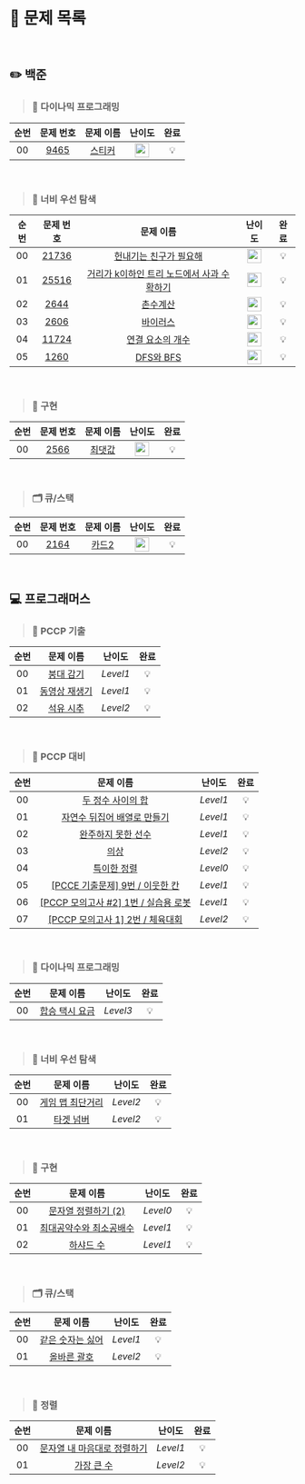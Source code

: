 <br>

# 📖 문제 목록

<br>

## ✏️ 백준

 >### 💭 다이나믹 프로그래밍
| 순번 | 문제 번호 | 문제 이름 | 난이도 |  완료 |
| :-----: | :-----: | :-----: | :-----: | :-----: |
| 00 | [9465](https://www.acmicpc.net/problem/9465) | [스티커](https://www.acmicpc.net/problem/9465) | <img height="25px" width="25px" src="https://static.solved.ac/tier_small/10.svg"/> | 💡 |

<br>

>### 🥽 너비 우선 탐색
| 순번 |                     문제 번호                      |                               문제 이름                               | 난이도 |  완료 |
|:--:|:----------------------------------------------:|:-----------------------------------------------------------------:| :-----: | :-----: |
| 00 | [21736](https://www.acmicpc.net/problem/21736) |       [헌내기는 친구가 필요해](https://www.acmicpc.net/problem/21736)       | <img height="25px" width="25px" src="https://static.solved.ac/tier_small/9.svg"/> | 💡 |
| 01 | [25516](https://www.acmicpc.net/problem/25516) | [거리가 k이하인 트리 노드에서 사과 수확하기](https://www.acmicpc.net/problem/25516) | <img height="25px" width="25px" src="https://static.solved.ac/tier_small/9.svg"/> | 💡 |
| 02 |  [2644](https://www.acmicpc.net/problem/2644)  |           [촌수계산](https://www.acmicpc.net/problem/2644)            | <img height="25px" width="25px" src="https://static.solved.ac/tier_small/9.svg"/> | 💡 |
| 03 |  [2606](https://www.acmicpc.net/problem/2606)  |           [바이러스](https://www.acmicpc.net/problem/2606)            | <img height="25px" width="25px" src="https://static.solved.ac/tier_small/8.svg"/> | 💡 |
| 04 | [11724](https://www.acmicpc.net/problem/11724)  |        [연결 요소의 개수](https://www.acmicpc.net/problem/11724)         | <img height="25px" width="25px" src="https://static.solved.ac/tier_small/9.svg"/> | 💡 |
| 05 | [1260](https://www.acmicpc.net/problem/1260) | [DFS와 BFS](https://www.acmicpc.net/problem/1260) | <img height="25px" width="25px" src="https://static.solved.ac/tier_small/9.svg"/> | 💡 |

<br>

>### 🎨 구현
| 순번 | 문제 번호 | 문제 이름 | 난이도 |  완료 |
| :-----: | :-----: | :-----: | :-----: | :-----: |
| 00 | [2566](https://www.acmicpc.net/problem/2566) | [최댓값](https://www.acmicpc.net/problem/2566) | <img height="25px" width="25px" src="https://static.solved.ac/tier_small/3.svg"/> | 💡 |

<br>

>### 🗂️ 큐/스택
| 순번 |                    문제 번호                     |                    문제 이름                    | 난이도 |  완료 |
| :-----: |:--------------------------------------------:|:-------------------------------------------:| :-----: | :-----: |
| 00 | [2164](https://www.acmicpc.net/problem/2164) | [카드2](https://www.acmicpc.net/problem/2164) | <img height="25px" width="25px" src="https://static.solved.ac/tier_small/7.svg"/> | 💡 |

<br>

## 💻 프로그래머스

>### 📝 PCCP 기출
| 순번 |                                             문제 이름                                             |   난이도    | 완료 |
|:--:|:---------------------------------------------------------------------------------------------:|:--------:| :-----: |
| 00 | [붕대 감기](https://school.programmers.co.kr/learn/courses/19344/lessons/242258?language=python3) | *Level1* | 💡 |
| 01 | [동영상 재생기](https://school.programmers.co.kr/learn/courses/30/lessons/340213) | *Level1* | 💡 |
| 02 | [석유 시추](https://school.programmers.co.kr/learn/courses/30/lessons/250136) | *Level2* | 💡 |

<br>

>### 📝 PCCP 대비
| 순번 |                                                문제 이름                                                |   난이도    | 완료 |
|:--:|:---------------------------------------------------------------------------------------------------:|:--------:| :-----: |
| 00 |   [두 정수 사이의 합](https://school.programmers.co.kr/learn/courses/30/lessons/12912?language=python3)    | *Level1* | 💡 |
| 01 | [자연수 뒤집어 배열로 만들기](https://school.programmers.co.kr/learn/courses/30/lessons/12932?language=python3) | *Level1* | 💡 |
| 02 |   [완주하지 못한 선수](https://school.programmers.co.kr/learn/courses/30/lessons/42576?language=python3)    | *Level1* | 💡 |
| 03 |       [의상](https://school.programmers.co.kr/learn/courses/30/lessons/42578?language=python3)        | *Level2* | 💡 |
| 04 |     [특이한 정렬](https://school.programmers.co.kr/learn/courses/30/lessons/120880?language=python3)     | *Level0* | 💡 |
| 05 |     [[PCCE 기출문제] 9번 / 이웃한 칸](https://school.programmers.co.kr/learn/courses/30/lessons/250125)      | *Level1* | 💡 |
| 06 |   [[PCCP 모의고사 #2] 1번 / 실습용 로봇](https://school.programmers.co.kr/learn/courses/30/lessons/121687)    | *Level1* | 💡 |
| 07 | [[PCCP 모의고사 1] 2번 / 체육대회](https://school.programmers.co.kr/learn/courses/15008/lessons/121684) | *Level2* | 💡 |

<br>

>### 💭 다이나믹 프로그래밍
| 순번 |    문제 이름     | 난이도 | 완료 |
| :-----: |:------------:| :-----: | :-----: |
| 00 | [합승 택시 요금](https://school.programmers.co.kr/learn/courses/30/lessons/72413) | *Level3* | 💡 |

<br>

>### 🥽 너비 우선 탐색
| 순번 |                                    문제 이름                                    | 난이도 | 완료 |
|:--:|:---------------------------------------------------------------------------:| :-----: | :-----: |
| 00 | [게임 맵 최단거리](https://school.programmers.co.kr/learn/courses/30/lessons/1844) | *Level2* | 💡 |
| 01 |   [타겟 넘버](https://school.programmers.co.kr/learn/courses/30/lessons/43165)   | *Level2* | 💡 |

<br>

>### 🎨 구현
| 순번 |                                      문제 이름                                      | 난이도 | 완료 |
|:--:|:-------------------------------------------------------------------------------:| :-----: | :-----: |
| 00 | [문자열 정렬하기 (2)](https://school.programmers.co.kr/learn/courses/30/lessons/120911) | *Level0* | 💡 |
| 01 | [최대공약수와 최소공배수](https://school.programmers.co.kr/learn/courses/30/lessons/12940) | *Level1* | 💡 |
| 02 |    [하샤드 수](https://school.programmers.co.kr/learn/courses/30/lessons/12947)     | *Level1* | 💡 |

<br>

>### 🗂️ 큐/스택
| 순번 |    문제 이름     | 난이도 | 완료 |
| :-----: |:------------:| :-----: | :-----: |
| 00 | [같은 숫자는 싫어](https://school.programmers.co.kr/learn/courses/30/lessons/12906) | *Level1* | 💡 |
| 01 | [올바른 괄호](https://school.programmers.co.kr/learn/courses/30/lessons/12909) | *Level2* | 💡 |

<br>

>### 🎰 정렬
| 순번 |    문제 이름     | 난이도 | 완료 |
|:--:|:------------:| :-----: | :-----: |
| 00 | [문자열 내 마음대로 정렬하기](https://school.programmers.co.kr/learn/courses/30/lessons/12915) | *Level1* | 💡 |
| 01 | [가장 큰 수](https://school.programmers.co.kr/learn/courses/30/lessons/42746) | *Level2* | 💡 |